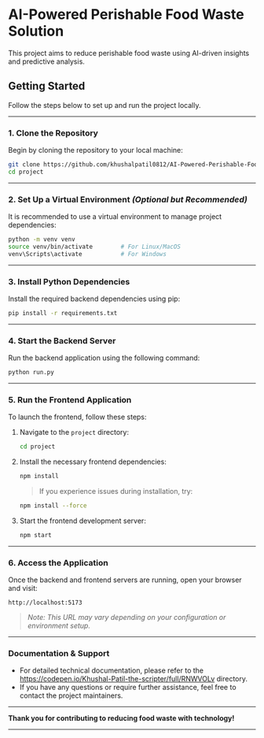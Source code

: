 # **AI-Powered Perishable Food Waste Solution**

This project aims to reduce perishable food waste using AI-driven insights and predictive analysis.

## **Getting Started**

Follow the steps below to set up and run the project locally.

---

### **1. Clone the Repository**

Begin by cloning the repository to your local machine:

```bash
git clone https://github.com/khushalpatil0812/AI-Powered-Perishable-Food-Waste-Solution
cd project
```

---

### **2. Set Up a Virtual Environment** *(Optional but Recommended)*

It is recommended to use a virtual environment to manage project dependencies:

```bash
python -m venv venv
source venv/bin/activate        # For Linux/MacOS
venv\Scripts\activate           # For Windows
```

---

### **3. Install Python Dependencies**

Install the required backend dependencies using pip:

```bash
pip install -r requirements.txt
```

---

### **4. Start the Backend Server**

Run the backend application using the following command:

```bash
python run.py
```

---

### **5. Run the Frontend Application**

To launch the frontend, follow these steps:

1. Navigate to the `project` directory:

   ```bash
   cd project
   ```

2. Install the necessary frontend dependencies:

   ```bash
   npm install
   ```

   > If you experience issues during installation, try:

   ```bash
   npm install --force
   ```

3. Start the frontend development server:

   ```bash
   npm start
   ```

---

### **6. Access the Application**

Once the backend and frontend servers are running, open your browser and visit:

```
http://localhost:5173
```

> *Note: This URL may vary depending on your configuration or environment setup.*

---

### **Documentation & Support**

* For detailed technical documentation, please refer to the https://codepen.io/Khushal-Patil-the-scripter/full/RNWVOLv directory.
* If you have any questions or require further assistance, feel free to contact the project maintainers.

---

**Thank you for contributing to reducing food waste with technology!**

---

